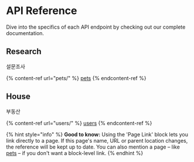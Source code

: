 # API Reference

Dive into the specifics of each API endpoint by checking out our complete documentation.

## Research

설문조사

{% content-ref url="pets/" %}
[pets](pets/)
{% endcontent-ref %}

## House

부동산

{% content-ref url="users/" %}
[users](users/)
{% endcontent-ref %}

{% hint style="info" %}
**Good to know:** Using the 'Page Link' block lets you link directly to a page. If this page's name, URL or parent location changes, the reference will be kept up to date. You can also mention a page – like [pets](pets/ "mention") – if you don't want a block-level link.
{% endhint %}

